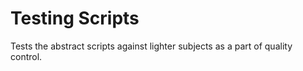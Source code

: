 # Testing Scripts 

Tests the abstract scripts against lighter subjects as a part of quality control.
